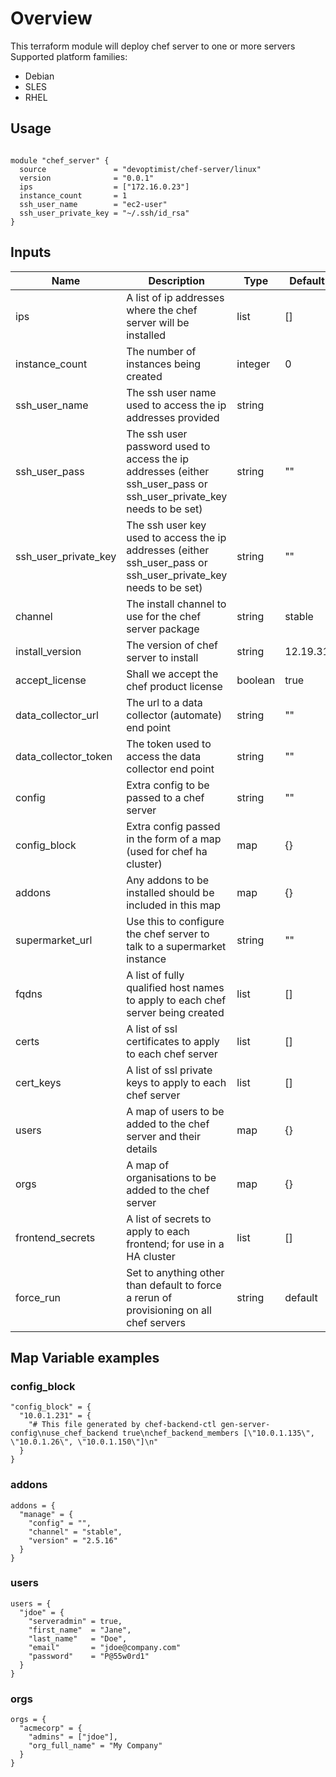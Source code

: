# Overview
This terraform module will deploy chef server to one or more servers
Supported platform families:
 * Debian
 * SLES
 * RHEL

## Usage

```hcl

module "chef_server" {
  source               = "devoptimist/chef-server/linux"
  version              = "0.0.1"
  ips                  = ["172.16.0.23"]
  instance_count       = 1
  ssh_user_name        = "ec2-user"
  ssh_user_private_key = "~/.ssh/id_rsa"
}
```

## Inputs

| Name | Description | Type | Default | Required |
|------|-------------|------|---------|----------|
|ips|A list of ip addresses where the chef server will be installed|list|[]|no|
|instance_count|The number of instances being created| integer |0|no|
|ssh_user_name|The ssh user name used to access the ip addresses provided|string||yes|
|ssh_user_pass|The ssh user password used to access the ip addresses (either ssh_user_pass or ssh_user_private_key needs to be set)|string|""|no|
|ssh_user_private_key|The ssh user key used to access the ip addresses (either ssh_user_pass or ssh_user_private_key needs to be set)|string|""|no|
|channel|The install channel to use for the chef server package|string|stable|no|
|install_version|The version of chef server to install|string|12.19.31|no|
|accept_license|Shall we accept the chef product license|boolean|true|no|
|data_collector_url|The url to a data collector (automate) end point|string|""|no|
|data_collector_token|The token used to access the data collector end point|string|""|no|
|config|Extra config to be passed to a chef server|string|""|no|
|config_block|Extra config passed in the form of a map (used for chef ha cluster)|map|{}|no|
|addons|Any addons to be installed should be included in this map|map|{}|no|
|supermarket_url|Use this to configure the chef server to talk to a supermarket instance|string|""|no|
|fqdns|A list of fully qualified host names to apply to each chef server being created|list|[]|no|
|certs|A list of ssl certificates to apply to each chef server|list|[]|no|
|cert_keys|A list of ssl private keys to apply to each chef server|list|[]|no|
|users|A map of users to be added to the chef server and their details|map|{}|no|
|orgs|A map of organisations to be added to the chef server|map|{}|no|
|frontend_secrets|A list of secrets to apply to each frontend; for use in a HA cluster|list|[]|no|
|force_run|Set to anything other than default to force a rerun of provisioning on all chef servers|string|default|no|

## Map Variable examples

### config_block

```hcl
"config_block" = {
  "10.0.1.231" = {
    "# This file generated by chef-backend-ctl gen-server-config\nuse_chef_backend true\nchef_backend_members [\"10.0.1.135\", \"10.0.1.26\", \"10.0.1.150\"]\n"
  }
}
```

### addons

```hcl
addons = {
  "manage" = {
    "config" = "",
    "channel" = "stable",
    "version" = "2.5.16"
  }
}
```

### users
```hcl
users = {
  "jdoe" = {
    "serveradmin" = true, 
    "first_name"  = "Jane",
    "last_name"   = "Doe",
    "email"       = "jdoe@company.com"
    "password"    = "P@55w0rd1" 
  }
}
```

### orgs
```hcl
orgs = {
  "acmecorp" = {
    "admins" = ["jdoe"],
    "org_full_name" = "My Company"
  }
}

```

